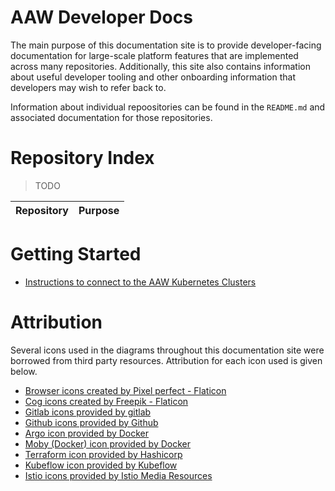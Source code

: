 # AAW Developer Docs

The main purpose of this documentation site is to provide developer-facing documentation for large-scale platform features that are implemented across many repositories. Additionally, this site also contains information about useful developer tooling and other onboarding information that developers may wish to refer back to.

Information about individual repoositories can be found in the `README.md` and associated documentation for those repositories.

# Repository Index

> TODO

| Repository | Purpose |
|------------|---------|

# Getting Started

- [Instructions to connect to the AAW Kubernetes Clusters](https://confluenceb.statcan.ca/display/DAaaS/Kubernetes+documentation)

# Attribution

Several icons used in the diagrams throughout this documentation site were borrowed from third party resources. Attribution for each icon used is given below.

- <a href="https://www.flaticon.com/free-icons/browser" title="browser icons">Browser icons created by Pixel perfect - Flaticon</a>
- <a href="https://www.flaticon.com/free-icons/cog" title="cog icons">Cog icons created by Freepik - Flaticon</a>
- <a href="https://about.gitlab.com/press/press-kit/" title="Gitlab Press Kit">Gitlab icons provided by gitlab</a>
- <a href="https://github.com/logos" title="Github logos">Github icons provided by Github</a>
- <a href="https://cncf-branding.netlify.app/projects/argo/" title="CNCF branding">Argo icon provided by Docker</a>
- <a href="https://icons8.com/icons/set/docker" title="Docker Icons">Moby (Docker) icon provided by Docker</a>
- <a href="https://www.hashicorp.com/brand" title="hashicorp">Terraform icon provided by Hashicorp</a>
- <a href="https://www.kubeflow.org/images/logo.svg" title="Kubeflow Icons">Kubeflow icon provided by Kubeflow</a>
- <a href="https://istio.io/latest/about/media-resources/" title="Istio Icons">Istio icons provided by Istio Media Resources</a>
